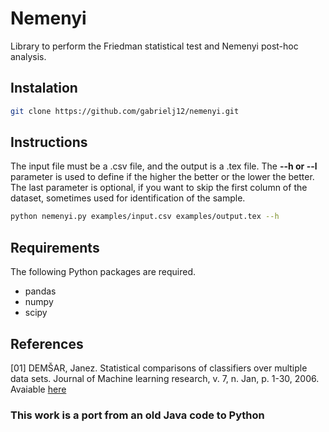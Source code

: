 # Nemenyi

Library to perform the Friedman statistical test and Nemenyi post-hoc analysis.

## Instalation
```bash
git clone https://github.com/gabrielj12/nemenyi.git
```


## Instructions

The input file must be a .csv file, and the output is a .tex file. The **--h or --l** parameter is used to define if the higher the better or the lower the better. The last parameter is optional,
if you want to skip the first column of the dataset, sometimes used for identification of the sample.

```bash
python nemenyi.py examples/input.csv examples/output.tex --h
```

## Requirements

The following Python packages are required.

* pandas
* numpy
* scipy

## References

[01] DEMŠAR, Janez. Statistical comparisons of classifiers over multiple data sets. Journal of Machine learning research, v. 7, n. Jan, p. 1-30, 2006. Avaiable [here](http://www.jmlr.org/papers/volume7/demsar06a/demsar06a.pdf)

### This work is a port from an old Java code to Python

